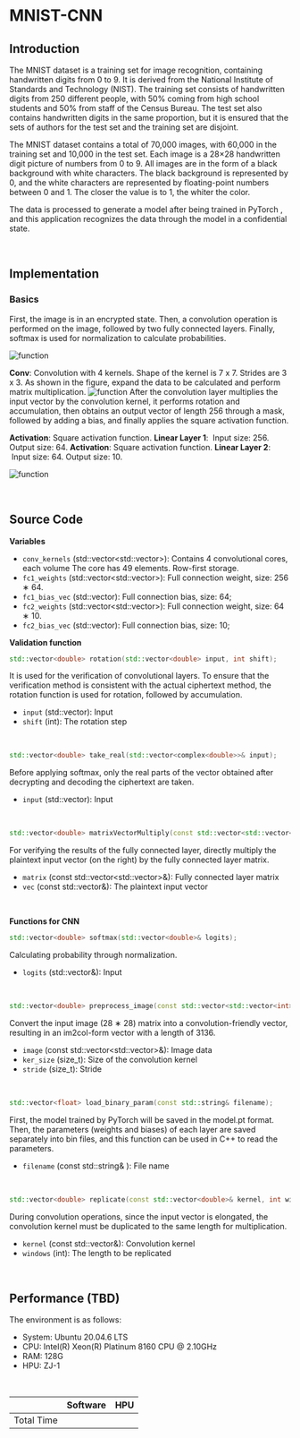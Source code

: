 # MNIST-CNN


## Introduction

The MNIST dataset is a training set for image recognition, containing handwritten digits from 0 to 9. It is derived from the National Institute of Standards and Technology (NIST). The training set consists of handwritten digits from 250 different people, with 50% coming from high school students and 50% from staff of the Census Bureau. The test set also contains handwritten digits in the same proportion, but it is ensured that the sets of authors for the test set and the training set are disjoint.

The MNIST dataset contains a total of 70,000 images, with 60,000 in the training set and 10,000 in the test set. Each image is a 28×28 handwritten digit picture of numbers from 0 to 9. All images are in the form of a black background with white characters. The black background is represented by 0, and the white characters are represented by floating-point numbers between 0 and 1. The closer the value is to 1, the whiter the color.

The data is processed to generate a model after being trained in PyTorch   , and this application recognizes the data through the model in a confidential state.

<br>

## Implementation

### Basics

First, the image is in an encrypted state. Then, a convolution operation is performed on the image, followed by two fully connected layers. Finally, softmax is used for normalization to calculate probabilities.

![function](../../Image/Benchmark/MNIST-CNN/1.jpg)
<br>

**Conv**: Convolution with 4 kernels. Shape of the kernel is 7 x 7. Strides are 3 x 3. As shown in the figure, expand the data to be calculated and perform matrix multiplication.
![function](../../Image/Benchmark/MNIST-CNN/2.jpg)
After the convolution layer multiplies the input vector by the convolution kernel, it performs rotation and accumulation, then obtains an output vector of length 256 through a mask, followed by adding a bias, and finally applies the square activation function.
<br>

**Activation**: Square activation function.
**Linear Layer 1**:  Input size: 256. Output size: 64.
**Activation**: Square activation function.
**Linear Layer 2**:  Input size: 64. Output size: 10.

![function](../../Image/Benchmark/MNIST-CNN/3.jpg)

<br>

## Source Code

**Variables**
* `conv_kernels` (std::vector<std::vector<double>>): Contains 4 convolutional cores, each volume The core has 49 elements. Row-first storage.
* `fc1_weights` (std::vector<std::vector<double>>): Full connection weight, size: 256 ∗ 64.
* `fc1_bias_vec` (std::vector<double>): Full connection bias, size: 64;
* `fc2_weights` (std::vector<std::vector<double>>): Full connection weight, size: 64 ∗ 10.
* `fc2_bias_vec` (std::vector<double>): Full connection bias, size: 10;

**Validation function**
```cpp
std::vector<double> rotation(std::vector<double> input, int shift);
```
It is used for the verification of convolutional layers. To ensure that the verification method is consistent with the actual ciphertext method, the rotation function is used for rotation, followed by accumulation.
* `input` (std::vector<double>): Input
* `shift` (int): The rotation step

<br>

```cpp
std::vector<double> take_real(std::vector<complex<double>>& input);
```
Before applying softmax, only the real parts of the vector obtained after decrypting and decoding the ciphertext are taken.
* `input` (std::vector<double>): Input
<br>

```cpp
std::vector<double> matrixVectorMultiply(const std::vector<std::vector<double>>& matrix, const std::vector<double>& vec){}
```
For verifying the results of the fully connected layer, directly multiply the plaintext input vector (on the right) by the fully connected layer matrix.
* `matrix` (const std::vector<std::vector<double>>&): Fully connected layer matrix
* `vec` (const std::vector<double>&): The plaintext input vector
<br>

**Functions for CNN**

```cpp
std::vector<double> softmax(std::vector<double>& logits);
```
Calculating probability through normalization.
* `logits` (std::vector<double>&): Input
<br>

```cpp
std::vector<double> preprocess_image(const std::vector<std::vector<int>>& image, size_t ker_size, size_t stride);
```
Convert the input image (28 ∗ 28) matrix into a convolution-friendly vector, resulting in an im2col-form vector with a length of 3136.
* `image` (const std::vector<std::vector<int>>&): Image data
* `ker_size` (size_t): Size of the convolution kernel
* `stride` (size_t): Stride
<br>

```cpp
std::vector<float> load_binary_param(const std::string& filename);
```
First, the model trained by PyTorch will be saved in the model.pt format. Then, the parameters (weights and biases) of each layer are saved separately into bin files, and this function can be used in C++ to read the parameters.
* `filename` (const std::string& ): File name
<br>

```cpp
std::vector<double> replicate(const std::vector<double>& kernel, int windows = 64);
```
During convolution operations, since the input vector is elongated, the convolution kernel must be duplicated to the same length for multiplication.
* `kernel` (const std::vector<double>&): Convolution kernel
* `windows` (int): The length to be replicated
<br>

## Performance (TBD)

The environment is as follows:

* System: Ubuntu 20.04.6 LTS
* CPU: Intel(R) Xeon(R) Platinum 8160 CPU @ 2.10GHz
* RAM: 128G
* HPU: ZJ-1

<br>

|            | Software | HPU |
| ---------- | -------- | --- |
| Total Time |          |     |
